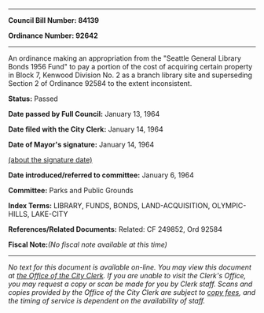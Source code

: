 

********

**Council Bill Number: 84139**
   
**Ordinance Number: 92642**
********

 An ordinance making an appropriation from the "Seattle General Library Bonds 1956 Fund" to pay a portion of the cost of acquiring certain property in Block 7, Kenwood Division No. 2 as a branch library site and superseding Section 2 of Ordinance 92584 to the extent inconsistent.

**Status:** Passed
   
**Date passed by Full Council:** January 13, 1964
   
**Date filed with the City Clerk:** January 14, 1964
   
**Date of Mayor's signature:** January 14, 1964
   
[(about the signature date)](/~public/approvaldate.htm)
   
   
   
**Date introduced/referred to committee:** January 6, 1964
   
**Committee:** Parks and Public Grounds
   
   
**Index Terms:** LIBRARY, FUNDS, BONDS, LAND-ACQUISITION, OLYMPIC-HILLS, LAKE-CITY

**References/Related Documents:** Related: CF 249852, Ord 92584

**Fiscal Note:**_(No fiscal note available at this time)_
********

_No text for this document is available on-line. You may view this document at [the Office of the City Clerk](http://www.seattle.gov/leg/clerk/contactUs.htm). If you are unable to visit the Clerk's Office, you may request a copy or scan be made for you by Clerk staff. Scans and copies provided by the Office of the City Clerk are subject to [copy fees](http://clerk.seattle.gov/~public/clerkfees.htm), and the timing of service is dependent on the availability of staff._

